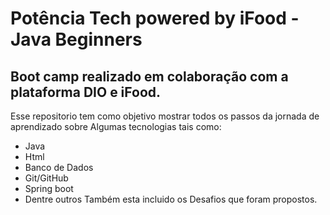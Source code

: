 # Potência Tech powered by iFood - Java Beginners

## Boot camp realizado em colaboração com a plataforma DIO e iFood.

Esse repositorio tem como objetivo mostrar todos os passos da jornada de aprendizado sobre Algumas tecnologias tais como:

 - Java
 - Html
 - Banco de Dados
 - Git/GitHub
 - Spring boot
 - Dentre outros
Também esta incluido os Desafios que foram propostos.
